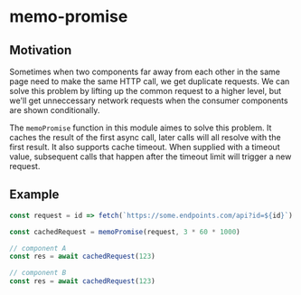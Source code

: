 # memo-promise

## Motivation

Sometimes when two components far away from each other in the same page need to make the same HTTP call, we get duplicate requests. We can solve this problem by lifting up the common request to a higher level, but we'll get unneccessary network requests when the consumer components are shown conditionally.

The `memoPromise` function in this module aimes to solve this problem. It caches the result of the first async call, later calls will all resolve with the first result. It also supports cache timeout. When supplied with a timeout value, subsequent calls that happen after the timeout limit will trigger a new request.

## Example

```js
const request = id => fetch(`https://some.endpoints.com/api?id=${id}`).then(res => res.json())

const cachedRequest = memoPromise(request, 3 * 60 * 1000)

// component A
const res = await cachedRequest(123)

// component B
const res = await cachedRequest(123)
```
